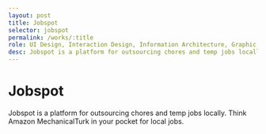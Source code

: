 ```yaml
---
layout: post
title: Jobspot
selector: jobspot
permalink: /works/:title
role: UI Design, Interaction Design, Information Architecture, Graphic Design
desc: Jobspot is a platform for outsourcing chores and temp jobs locally.
---
```


# Jobspot

Jobspot is a platform for outsourcing chores and temp jobs locally. Think Amazon MechanicalTurk in your pocket for local jobs.